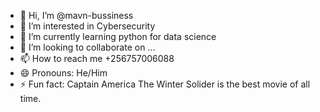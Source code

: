 - 👋 Hi, I’m @mavn-bussiness
- 👀 I’m interested in Cybersecurity
- 🌱 I’m currently learning python for data science
- 💞️ I’m looking to collaborate on ...
- 📫 How to reach me +256757006088
- 😄 Pronouns: He/Him
- ⚡ Fun fact: Captain America The Winter Solider is the best movie of all time.

<!---
mavn-bussiness/mavn-bussiness is a ✨ special ✨ repository because its `README.md` (this file) appears on your GitHub profile.
You can click the Preview link to take a look at your changes.
--->

